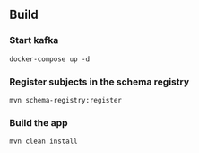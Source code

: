 ## Build
### Start kafka
```
docker-compose up -d
```
### Register subjects in the schema registry
```
mvn schema-registry:register
```
### Build the app
```
mvn clean install
```